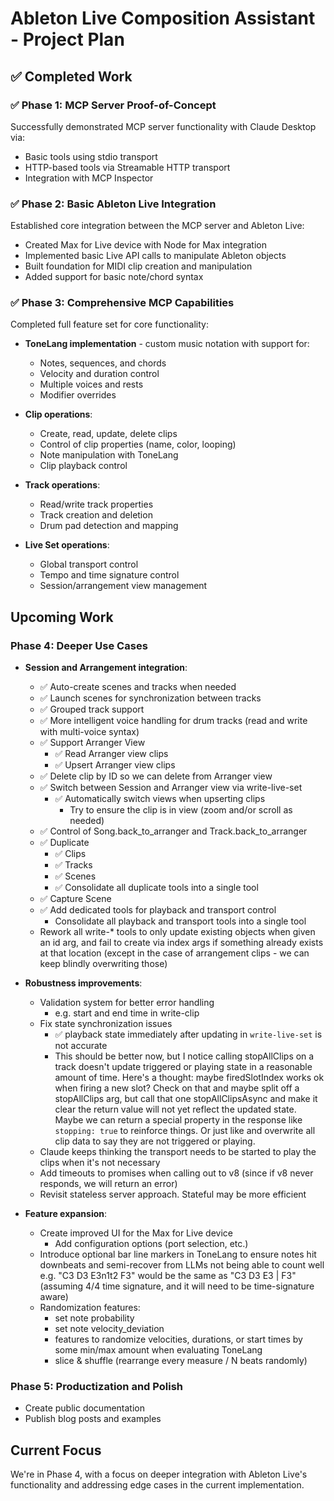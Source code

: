 # Ableton Live Composition Assistant - Project Plan

## ✅ Completed Work

### ✅ Phase 1: MCP Server Proof-of-Concept

Successfully demonstrated MCP server functionality with Claude Desktop via:

- Basic tools using stdio transport
- HTTP-based tools via Streamable HTTP transport
- Integration with MCP Inspector

### ✅ Phase 2: Basic Ableton Live Integration

Established core integration between the MCP server and Ableton Live:

- Created Max for Live device with Node for Max integration
- Implemented basic Live API calls to manipulate Ableton objects
- Built foundation for MIDI clip creation and manipulation
- Added support for basic note/chord syntax

### ✅ Phase 3: Comprehensive MCP Capabilities

Completed full feature set for core functionality:

- **ToneLang implementation** - custom music notation with support for:

  - Notes, sequences, and chords
  - Velocity and duration control
  - Multiple voices and rests
  - Modifier overrides

- **Clip operations**:

  - Create, read, update, delete clips
  - Control of clip properties (name, color, looping)
  - Note manipulation with ToneLang
  - Clip playback control

- **Track operations**:

  - Read/write track properties
  - Track creation and deletion
  - Drum pad detection and mapping

- **Live Set operations**:
  - Global transport control
  - Tempo and time signature control
  - Session/arrangement view management

## Upcoming Work

### Phase 4: Deeper Use Cases

- **Session and Arrangement integration**:

  - ✅ Auto-create scenes and tracks when needed
  - ✅ Launch scenes for synchronization between tracks
  - ✅ Grouped track support
  - ✅ More intelligent voice handling for drum tracks (read and write with multi-voice syntax)
  - ✅ Support Arranger View
    - ✅ Read Arranger view clips
    - ✅ Upsert Arranger view clips
  - ✅ Delete clip by ID so we can delete from Arranger view
  - ✅ Switch between Session and Arranger view via write-live-set
    - ✅ Automatically switch views when upserting clips
      - Try to ensure the clip is in view (zoom and/or scroll as needed)
  - ✅ Control of Song.back_to_arranger and Track.back_to_arranger
  - ✅ Duplicate
    - ✅ Clips
    - ✅ Tracks
    - ✅ Scenes
    - ✅ Consolidate all duplicate tools into a single tool
  - ✅ Capture Scene
  - ✅ Add dedicated tools for playback and transport control
    - Consolidate all playback and transport tools into a single tool
  - Rework all write-\* tools to only update existing objects when given an id arg, and fail to create via index args if
    something already exists at that location (except in the case of arrangement clips - we can keep blindly overwriting
    those)

- **Robustness improvements**:

  - Validation system for better error handling
    - e.g. start and end time in write-clip
  - Fix state synchronization issues
    - ✅ playback state immediately after updating in `write-live-set` is not accurate
    - This should be better now, but I notice calling stopAllClips on a track doesn't update triggered or playing state
      in a reasonable amount of time. Here's a thought: maybe firedSlotIndex works ok when firing a new slot? Check on
      that and maybe split off a stopAllClips arg, but call that one stopAllClipsAsync and make it clear the return
      value will not yet reflect the updated state. Maybe we can return a special property in the response like
      `stopping: true` to reinforce things. Or just like and overwrite all clip data to say they are not triggered or
      playing.
  - Claude keeps thinking the transport needs to be started to play the clips when it's not necessary
  - Add timeouts to promises when calling out to v8 (since if v8 never responds, we will return an error)
  - Revisit stateless server approach. Stateful may be more efficient

- **Feature expansion**:
  - Create improved UI for the Max for Live device
    - Add configuration options (port selection, etc.)
  - Introduce optional bar line markers in ToneLang to ensure notes hit downbeats and semi-recover from LLMs not being
    able to count well e.g. "C3 D3 E3n1t2 F3" would be the same as "C3 D3 E3 | F3" (assuming 4/4 time signature, and it
    will need to be time-signature aware)
  - Randomization features:
    - set note probability
    - set note velocity_deviation
    - features to randomize velocities, durations, or start times by some min/max amount when evaluating ToneLang
    - slice & shuffle (rearrange every measure / N beats randomly)

### Phase 5: Productization and Polish

- Create public documentation
- Publish blog posts and examples

## Current Focus

We're in Phase 4, with a focus on deeper integration with Ableton Live's functionality and addressing edge cases in the
current implementation.
